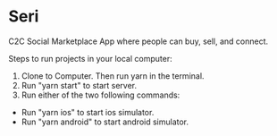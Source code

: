 # Seri

C2C Social Marketplace App where people can buy, sell, and connect.

Steps to run projects in your local computer: 
1. Clone to Computer. Then run yarn in the terminal.
2. Run "yarn start" to start server.
3. Run either of the two following commands:
- Run "yarn ios" to start ios simulator.
- Run "yarn android" to start android simulator.

